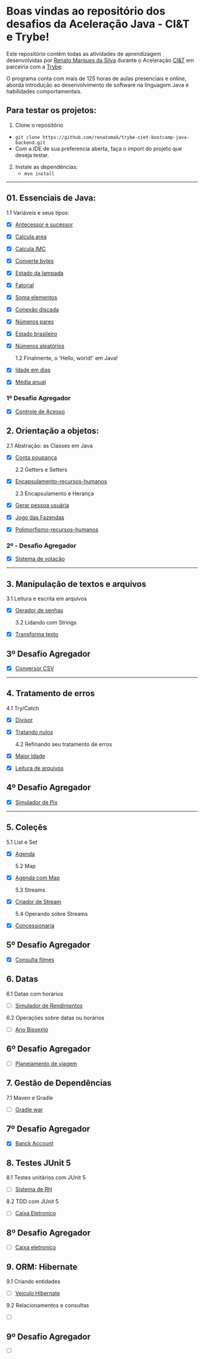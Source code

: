 # Boas vindas ao repositório dos desafios da Aceleração Java - CI&T e Trybe!

Este repositório contém todas as atividades de aprendizagem desenvolvidas por [Renato Marques da Silva](https://github.com/renatomak) durante o Aceleração [CI&T](https://ciandt.com/br/) em parceiria com a [Trybe](https://www.betrybe.com/):

O programa conta com mais de 125 horas de aulas presenciais e online, aborda introdução ao desenvolvimento de software na linguagem Java e habilidades comportamentais.

## Para testar os projetos:

1. Clone o repositório

- `git clone https://github.com/renatomak/trybe-ciet-bootcamp-java-backend.git`
- Com a IDE de sua preferencia aberta, faça o import do projeto que deseja testar.

2. Instale as dependências:
   - `mvn install`

---

## 01. Essenciais de Java:

1.1 Variáveis e seus tipos:

- [x] [Antecessor e sucessor](https://github.com/renatomak/trybe-ciet-bootcamp-java-backend/tree/main/semana-01-essenciais_de_java/01-variaveis_e_seus_tipos/acc-java-02-exercises-antecessor-sucessor)
- [x] [Calcula area](https://github.com/renatomak/trybe-ciet-bootcamp-java-backend/tree/main/semana-01-essenciais_de_java/01-variaveis_e_seus_tipos/acc-java-02-exercises-calcula-area)
- [x] [Calcula IMC](https://github.com/renatomak/trybe-ciet-bootcamp-java-backend/tree/main/semana-01-essenciais_de_java/01-variaveis_e_seus_tipos/acc-java-02-exercises-calcula-imc)
- [x] [Converte bytes](https://github.com/renatomak/trybe-ciet-bootcamp-java-backend/tree/main/semana-01-essenciais_de_java/01-variaveis_e_seus_tipos/acc-java-02-exercises-converte-bytes)
- [x] [Estado da lampada](https://github.com/renatomak/trybe-ciet-bootcamp-java-backend/tree/main/semana-01-essenciais_de_java/01-variaveis_e_seus_tipos/acc-java-02-exercises-estado-lampada)
- [x] [Fatorial](https://github.com/renatomak/trybe-ciet-bootcamp-java-backend/tree/main/semana-01-essenciais_de_java/01-variaveis_e_seus_tipos/acc-java-02-exercises-fatorial)
- [x] [Soma elementos](https://github.com/renatomak/trybe-ciet-bootcamp-java-backend/tree/main/semana-01-essenciais_de_java/01-variaveis_e_seus_tipos/acc-java-02-exercises-soma-elementos)
- [x] [Conexão discada](https://github.com/renatomak/trybe-ciet-bootcamp-java-backend/tree/main/semana-01-essenciais_de_java/02-estruturas_condicionais_e_de_repeticao/acc-java-02-exercises-do-while-conexao-discada)
- [x] [Números pares](https://github.com/renatomak/trybe-ciet-bootcamp-java-backend/tree/main/semana-01-essenciais_de_java/02-estruturas_condicionais_e_de_repeticao/acc-java-02-exercises-for-numeros-pares)
- [x] [Estado brasileiro](https://github.com/renatomak/trybe-ciet-bootcamp-java-backend/tree/main/semana-01-essenciais_de_java/02-estruturas_condicionais_e_de_repeticao/acc-java-02-exercises-if-else-desafio-estado-brasileiro)
- [x] [Números aleatórios](https://github.com/renatomak/trybe-ciet-bootcamp-java-backend/tree/main/semana-01-essenciais_de_java/02-estruturas_condicionais_e_de_repeticao/acc-java-02-exercises-while-desafio-numeros-aleatorios)

  1.2 Finalmente, o 'Hello, world!' em Java!

- [x] [Idade em dias](https://github.com/renatomak/trybe-ciet-bootcamp-java-backend/tree/main/semana-01-essenciais_de_java/03-finalmente_o_hello_world_em_java/acc-java-02-exercises-idade-em-dias)
- [x] [Média anual](https://github.com/renatomak/trybe-ciet-bootcamp-java-backend/tree/main/semana-01-essenciais_de_java/03-finalmente_o_hello_world_em_java/acc-java-02-exercises-media-anual)

### 1º Desafio Agregador

- [x] [Controle de Acesso](https://github.com/renatomak/trybe-ciet-bootcamp-java-backend/tree/main/semana-01-essenciais_de_java/desafio-agregador)

## 2. Orientação a objetos:

2.1 Abstração: as Classes em Java

- [x] [Conta poupança](https://github.com/renatomak/trybe-ciet-bootcamp-java-backend/tree/main/semana-02-orientacao_a_objetos/acc-java-02-exercises-conta-poupanca)

  2.2 Getters e Setters

- [x] [Encapsulamento-recursos-humanos](https://github.com/renatomak/trybe-ciet-bootcamp-java-backend/tree/main/semana-02-orientacao_a_objetos/acc-java-02-exercises-encapsulamento-recursos-humanos)

  2.3 Encapsulamento e Herança

- [x] [Gerar pessoa usuária](https://github.com/renatomak/trybe-ciet-bootcamp-java-backend/tree/main/semana-02-orientacao_a_objetos/acc-java-02-exercises-gerar-pessoa-usuaria)
- [x] [Jogo das Fazendas](https://github.com/renatomak/trybe-ciet-bootcamp-java-backend/tree/main/semana-02-orientacao_a_objetos/acc-java-02-exercises-jogo-das-fazendas)
- [x] [Polimorfismo-recursos-humanos](https://github.com/renatomak/trybe-ciet-bootcamp-java-backend/tree/main/semana-02-orientacao_a_objetos/acc-java-02-exercises-polimorfismo-recursos-humanos)

### 2º - Desafio Agregador

- [x] [Sistema de votação](https://github.com/renatomak/trybe-ciet-bootcamp-java-backend/tree/main/semana-02-orientacao_a_objetos/desafio-agregador/acc-java-02-exercises-sistema-de-votacao)

---

## 3. Manipulação de textos e arquivos

3.1 Leitura e escrita em arquivos

- [x] [Gerador de senhas](https://github.com/renatomak/aceleracao-java-trybe-ciandt/tree/main/semana-03-manituplacao_de_textos_e_arquivos/acc-java-02-exercises-gerador-senhas)

  3.2 Lidando com Strings

- [x] [Transforma texto](https://github.com/renatomak/aceleracao-java-trybe-ciandt/tree/main/semana-03-manituplacao_de_textos_e_arquivos/acc-java-02-exercises-transforma-texto)

## 3º Desafio Agregador

- [x] [Conversor CSV](https://github.com/renatomak/aceleracao-java-trybe-ciandt/tree/main/semana-03-manituplacao_de_textos_e_arquivos/desafio-agregador/acc-java-02-exercises-conversor-csv)

---

## 4. Tratamento de erros

4.1 Try/Catch

- [x] [Divisor](https://github.com/renatomak/aceleracao-java-trybe-ciandt/tree/main/04-tratamento_de_erros/acc-java-02-exercises-divisor)
- [x] [Tratando nulos](https://github.com/renatomak/aceleracao-java-trybe-ciandt/tree/main/04-tratamento_de_erros/acc-java-02-exercises-tratando-nulos)

  4.2 Refinando seu tratamento de erros

- [x] [Maior Idade](https://github.com/renatomak/aceleracao-java-trybe-ciandt/tree/main/04-tratamento_de_erros/acc-java-02-exercises-excecao-maior-idade)
- [x] [Leitura de arquivos](https://github.com/renatomak/aceleracao-java-trybe-ciandt/tree/main/04-tratamento_de_erros/acc-java-02-exercises-excecao-leitura-arquivos)

## 4º Desafio Agregador

- [x] [Simulador de Pix](https://github.com/renatomak/aceleracao-java-trybe-ciandt/tree/main/04-tratamento_de_erros/acc-java-02-exercises-simulador-de-pix)

---

## 5. Coleçẽs

5.1 List e Set

- [x] [Agenda](https://github.com/renatomak/aceleracao-java-trybe-ciandt/tree/main/05-cole%C3%A7%C3%B5es/acc-java-02-exercises-agenda)

  5.2 Map

- [x] [Agenda com Map](https://github.com/renatomak/aceleracao-java-trybe-ciandt/tree/main/05-cole%C3%A7%C3%B5es/acc-java-02-exercises-agenda-com-map)

  5.3 Streams

- [x] [Criador de Stream](https://github.com/renatomak/aceleracao-java-trybe-ciandt/tree/main/05-cole%C3%A7%C3%B5es/acc-java-02-exercises-criador-stream)

  5.4 Operando sobre Streams

- [x] [Concessionaria](https://github.com/renatomak/aceleracao-java-trybe-ciandt/tree/main/05-cole%C3%A7%C3%B5es/acc-java-02-exercises-concessionaria)

## 5º Desafio Agregador

- [X] [Consulta filmes](https://github.com/renatomak/aceleracao-java-trybe-ciandt/tree/main/05-cole%C3%A7%C3%B5es/desafio-agregador)

## 6. Datas

6.1 Datas com horários

- [ ] [Simulador de Rendimentos]()

6.2 Operações sobre datas ou horários

- [ ] [Ano Bissexto]()

## 6º Desafio Agregador
- [ ] [Planejamento de viagem]()

## 7. Gestão de Dependências

7.1 Maven e Gradle

- [ ] [Gradle war]()

## 7º Desafio Agregador
- [x] [Banck Account]()

## 8. Testes JUnit 5

8.1 Testes unitários com JUnit 5

- [ ] [Sistema de RH]()

8.2 TDD com JUnit 5

- [ ] [Caixa Eletronico]()

## 8º Desafio Agregador
- [ ] [Caixa eletronico]()


## 9. ORM: Hibernate

9.1 Criando entidades

- [ ] [Veiculo Hibernate]()

9.2 Relacionamentos e consultas

- [ ] []()

## 9º Desafio Agregador
- [ ] []()

